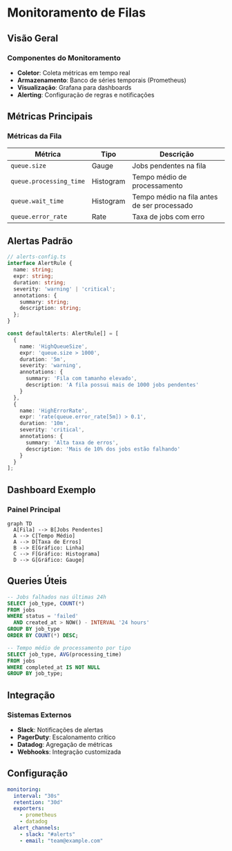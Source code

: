 # Monitoramento de Filas

## Visão Geral

### Componentes do Monitoramento
- **Coletor**: Coleta métricas em tempo real
- **Armazenamento**: Banco de séries temporais (Prometheus)
- **Visualização**: Grafana para dashboards
- **Alerting**: Configuração de regras e notificações

## Métricas Principais

### Métricas da Fila
| Métrica                 | Tipo      | Descrição                                   |
| ----------------------- | --------- | ------------------------------------------- |
| `queue.size`            | Gauge     | Jobs pendentes na fila                      |
| `queue.processing_time` | Histogram | Tempo médio de processamento                |
| `queue.wait_time`       | Histogram | Tempo médio na fila antes de ser processado |
| `queue.error_rate`      | Rate      | Taxa de jobs com erro                       |

## Alertas Padrão

```typescript
// alerts-config.ts
interface AlertRule {
  name: string;
  expr: string;
  duration: string;
  severity: 'warning' | 'critical';
  annotations: {
    summary: string;
    description: string;
  };
}

const defaultAlerts: AlertRule[] = [
  {
    name: 'HighQueueSize',
    expr: 'queue.size > 1000',
    duration: '5m',
    severity: 'warning',
    annotations: {
      summary: 'Fila com tamanho elevado',
      description: 'A fila possui mais de 1000 jobs pendentes'
    }
  },
  {
    name: 'HighErrorRate',
    expr: 'rate(queue.error_rate[5m]) > 0.1',
    duration: '10m',
    severity: 'critical',
    annotations: {
      summary: 'Alta taxa de erros',
      description: 'Mais de 10% dos jobs estão falhando'
    }
  }
];
```

## Dashboard Exemplo

### Painel Principal
```mermaid
graph TD
  A[Fila] --> B[Jobs Pendentes]
  A --> C[Tempo Médio]
  A --> D[Taxa de Erros]
  B --> E[Gráfico: Linha]
  C --> F[Gráfico: Histograma]
  D --> G[Gráfico: Gauge]
```

## Queries Úteis

```sql
-- Jobs falhados nas últimas 24h
SELECT job_type, COUNT(*) 
FROM jobs 
WHERE status = 'failed' 
  AND created_at > NOW() - INTERVAL '24 hours'
GROUP BY job_type
ORDER BY COUNT(*) DESC;

-- Tempo médio de processamento por tipo
SELECT job_type, AVG(processing_time)
FROM jobs
WHERE completed_at IS NOT NULL
GROUP BY job_type;
```

## Integração

### Sistemas Externos
- **Slack**: Notificações de alertas
- **PagerDuty**: Escalonamento crítico
- **Datadog**: Agregação de métricas
- **Webhooks**: Integração customizada

## Configuração

```yaml
monitoring:
  interval: "30s"
  retention: "30d"
  exporters:
    - prometheus
    - datadog
  alert_channels:
    - slack: "#alerts"
    - email: "team@example.com"
